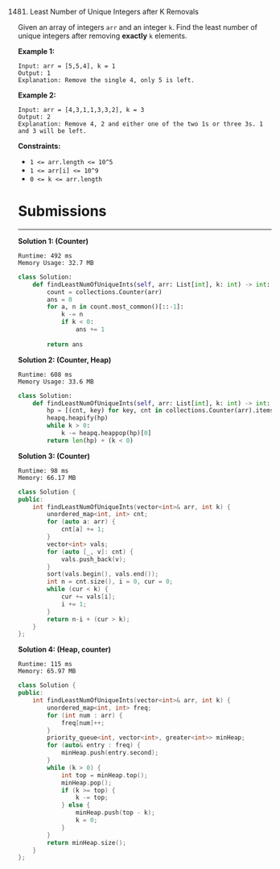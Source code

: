 1481. Least Number of Unique Integers after K Removals

Given an array of integers `arr` and an integer `k`. Find the least number of unique integers after removing **exactly** `k` elements.

 

**Example 1:**
```
Input: arr = [5,5,4], k = 1
Output: 1
Explanation: Remove the single 4, only 5 is left.
```

**Example 2:**
```
Input: arr = [4,3,1,1,3,3,2], k = 3
Output: 2
Explanation: Remove 4, 2 and either one of the two 1s or three 3s. 1 and 3 will be left.
```

**Constraints:**

* `1 <= arr.length <= 10^5`
* `1 <= arr[i] <= 10^9`
* `0 <= k <= arr.length`

# Submissions
---
**Solution 1: (Counter)**
```
Runtime: 492 ms
Memory Usage: 32.7 MB
```
```python
class Solution:
    def findLeastNumOfUniqueInts(self, arr: List[int], k: int) -> int:
        count = collections.Counter(arr)
        ans = 0
        for a, n in count.most_common()[::-1]:
            k -= n
            if k < 0:
                ans += 1
            
        return ans
```

**Solution 2: (Counter, Heap)**
```
Runtime: 608 ms
Memory Usage: 33.6 MB
```
```python
class Solution:
    def findLeastNumOfUniqueInts(self, arr: List[int], k: int) -> int:
        hp = [(cnt, key) for key, cnt in collections.Counter(arr).items()]
        heapq.heapify(hp)
        while k > 0:
            k -= heapq.heappop(hp)[0]
        return len(hp) + (k < 0)   
```

**Solution 3: (Counter)**
```
Runtime: 98 ms
Memory: 66.17 MB
```
```c++
class Solution {
public:
    int findLeastNumOfUniqueInts(vector<int>& arr, int k) {
        unordered_map<int, int> cnt;
        for (auto a: arr) {
            cnt[a] += 1;
        }
        vector<int> vals;
        for (auto [_, v]: cnt) {
            vals.push_back(v);
        }
        sort(vals.begin(), vals.end());
        int n = cnt.size(), i = 0, cur = 0;
        while (cur < k) {
            cur += vals[i];
            i += 1;
        }
        return n-i + (cur > k);
    }
};
```

**Solution 4: (Heap, counter)**
```
Runtime: 115 ms
Memory: 65.97 MB
```
```c++
class Solution {
public:
    int findLeastNumOfUniqueInts(vector<int>& arr, int k) {
        unordered_map<int, int> freq;
        for (int num : arr) {
            freq[num]++;
        }
        priority_queue<int, vector<int>, greater<int>> minHeap;
        for (auto& entry : freq) {
            minHeap.push(entry.second);
        }
        while (k > 0) {
            int top = minHeap.top();
            minHeap.pop();
            if (k >= top) {
                k -= top;
            } else {
                minHeap.push(top - k);
                k = 0;
            }
        }
        return minHeap.size();
    }
};
```
